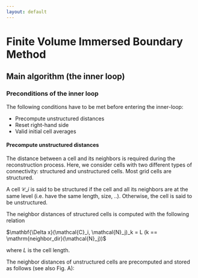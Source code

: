 ```yaml
---
layout: default
---
```


# Finite Volume Immersed Boundary Method

## Main algorithm (the inner loop)

### Preconditions of the inner loop

The following conditions have to be met before entering the inner-loop:

- Precompute unstructured distances
- Reset right-hand side
- Valid initial cell averages

#### Precompute unstructured distances

The distance between a cell and its neighbors is required during the
reconstruction process. Here, we consider cells with two different types of
connectivity: structured and unstructured cells. Most grid cells are structured.

A cell $\mathcal{C}\_i$ is said to be structured if the cell and all its
neighbors are at the same level (i.e. have the same length, size,
..). Otherwise, the cell is said to be unstructured.

The neighbor distances of structured cells is computed with the following relation

<div>
$\mathbf{\Delta x}(\mathcal{C}_i, \mathcal{N}_j)_k = L (k == \mathrm{neighbor_dir}(\mathcal{N}_j))$
</div>

where $L$ is the cell length.

The neighbor distances of unstructured cells are precomputed and stored as
follows (see also Fig. A):
